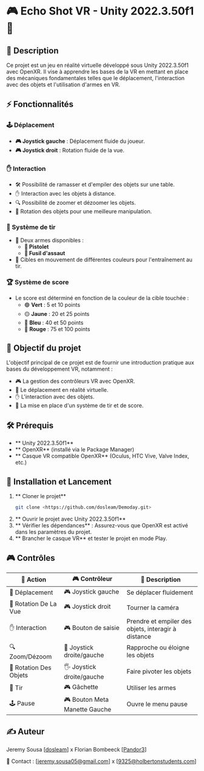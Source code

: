 # 🎮 Echo Shot VR - Unity 2022.3.50f1 🚀

## 📌 Description
Ce projet est un jeu en réalité virtuelle développé sous Unity 2022.3.50f1 avec OpenXR. Il vise à apprendre les bases de la VR en mettant en place des mécaniques fondamentales telles que le déplacement, l'interaction avec des objets et l'utilisation d'armes en VR.

## ⚡ Fonctionnalités
### 🕹️ Déplacement
- **🎮 Joystick gauche** : Déplacement fluide du joueur.
- **🎮 Joystick droit** : Rotation fluide de la vue.

### ✋ Interaction
- 🛠️ Possibilité de ramasser et d'empiler des objets sur une table.
- ✋ Interaction avec les objets à distance.
- 🔍 Possibilité de zoomer et dézoomer les objets.
- 🔄 Rotation des objets pour une meilleure manipulation.

### 🎯 Système de tir
- 🔫 Deux armes disponibles :
  - **🔫 Pistolet**
  - **🔫 Fusil d'assaut**
- 🎯 Cibles en mouvement de différentes couleurs pour l'entraînement au tir.

### 🏆 Système de score
- Le score est déterminé en fonction de la couleur de la cible touchée :
  - 🟢 **Vert** : 5 et 10 points
  - 🟡 **Jaune** : 20 et 25 points
  - 🔵 **Bleu** : 40 et 50 points
  - 🔴 **Rouge** : 75 et 100 points

## 🎯 Objectif du projet
L'objectif principal de ce projet est de fournir une introduction pratique aux bases du développement VR, notamment :
- 🎮 La gestion des contrôleurs VR avec OpenXR.
- 🚶 Le déplacement en réalité virtuelle.
- ✋ L'interaction avec des objets.
- 🔫 La mise en place d'un système de tir et de score.

## 🛠️ Prérequis
- ** Unity 2022.3.50f1**
- ** OpenXR** (installé via le Package Manager)
- ** Casque VR compatible OpenXR** (Oculus, HTC Vive, Valve Index, etc.)

## 🚀 Installation et Lancement
1. ** Cloner le projet**
   ```bash
   git clone <https://github.com/dosleam/Demoday.git>
   ```
2. ** Ouvrir le projet avec Unity 2022.3.50f1**
3. ** Vérifier les dépendances** : Assurez-vous que OpenXR est activé dans les paramètres du projet.
4. ** Brancher le casque VR** et tester le projet en mode Play.

## 🎮 Contrôles
| 🎯 Action | 🎮 Contrôleur | 📝 Description |
|--------|------------|-------------|
| 🚶 Déplacement | 🎮 Joystick gauche | Se déplacer fluidement |
| 🔄 Rotation De La Vue | 🎮 Joystick droit | Tourner la caméra |
| ✋ Interaction | 🎮 Bouton de saisie | Prendre et empiler des objets, interagir à distance |
| 🔍 Zoom/Dézoom | 🔘 Joystick droite/gauche | Rapproche ou éloigne les objets |
| 🔄 Rotation Des Objets | 🖐️ Joystick droite/gauche | Faire pivoter les objets |
| 🔫 Tir | 🎮 Gâchette | Utiliser les armes |
| 🕹️ Pause | 🎮 Bouton Meta Manette Gauche | Ouvre le menu pause |

## ✍️ Auteur
Jeremy Sousa [[dosleam](https://github.com/dosleam)] x Florian Bombeeck [[Pandor3](https://github.com/Pandor3)]

📧 Contact : [jeremy.sousa05@gmail.com] x [9325@holbertonstudents.com]

